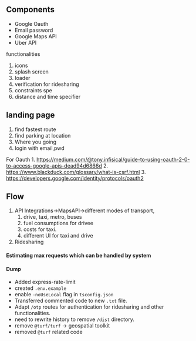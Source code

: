 
## Components

- Google Oauth
- Email password
- Google Maps API
- Uber API


functionalities

1. icons
2. splash screen
3. loader
4. verification for ridesharing
5. constraints spe
6. distance and time specifier 

## landing page


1. find fastest route
2. find parking at location
3. Where you going
4. login with email,pwd

For Oauth
	1. https://medium.com/@tony.infisical/guide-to-using-oauth-2-0-to-access-google-apis-dead94d6866d
	2. https://www.blackduck.com/glossary/what-is-csrf.html
	3. https://developers.google.com/identity/protocols/oauth2


## Flow

1. API Integrations->MapsAPI->different modes of transport, 
	1. drive, taxi, metro, buses
	2. fuel consumptions for drivee
	3. costs for taxi.
	4. different UI for taxi and drive
2. Ridesharing


#### Estimating max requests which can be handled by system




#### Dump

- Added express-rate-limit
- created `.env.example`
- enable `-noUseLocal` flag in `tsconfig.json`
- Transferred commented code to new `.txt` file.
- Adapt `/otp` routes for authentication for ridesharing and other functionalities.
- need to rewrite history to remove `/dist` directory.
- remove `@turf/turf` -> geospatial toolkit
- removed `@turf` related code